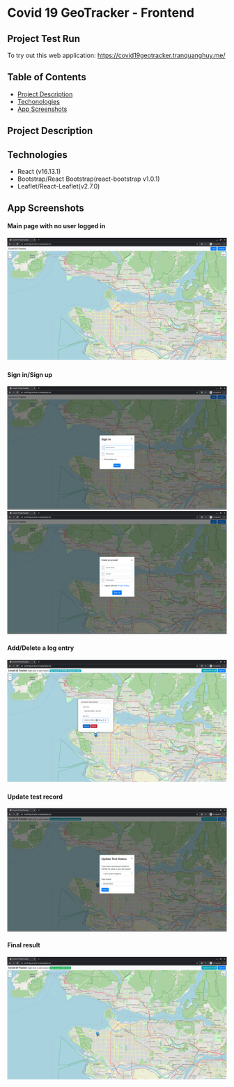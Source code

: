 # Covid 19 GeoTracker - Frontend
## Project Test Run
To try out this web application: https://covid19geotracker.tranquanghuy.me/
## Table of Contents
   * [Project Description](#project-description)
   * [Techonologies](#technologies)
   * [App Screenshots](#app-screenshots)
## Project Description
## Technologies
   * React (v16.13.1)
   * Bootstrap/React Bootstrap(react-bootstrap v1.0.1)
   * Leaflet/React-Leaflet(v2.7.0)
## App Screenshots
#### Main page with no user logged in
![alter text](https://github.com/dekutran99/covid-19-tracker-fed/blob/master/demo_pics/main_auth_null_false.png)
#### Sign in/Sign up
![alter text](https://github.com/dekutran99/covid-19-tracker-fed/blob/master/demo_pics/signin.png)
![alter text](https://github.com/dekutran99/covid-19-tracker-fed/blob/master/demo_pics/register.png)
#### Add/Delete a log entry
![alter text](https://github.com/dekutran99/covid-19-tracker-fed/blob/master/demo_pics/add_delete_log.png)
#### Update test record
![alter text](https://github.com/dekutran99/covid-19-tracker-fed/blob/master/demo_pics/update_testrecord.png)
#### Final result
![alter text](https://github.com/dekutran99/covid-19-tracker-fed/blob/master/demo_pics/final.png)
